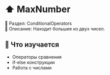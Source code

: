 # ⬆️ MaxNumber

📁 Раздел: ConditionalOperators  
📘 Описание: Находит большее из двух чисел.

## 🧠 Что изучается
- Операторы сравнения  
- if-else конструкции  
- Работа с числами
